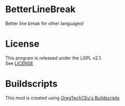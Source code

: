 # BetterLineBreak

Better line break for other languages!  

# License

This program is released under the LGPL v2.1.  
See [LICENSE](/LICENSE)  

# Buildscripts

This mod is created using [GregTechCEu's Buildscripts](https://github.com/GregTechCEu/Buildscripts)  
